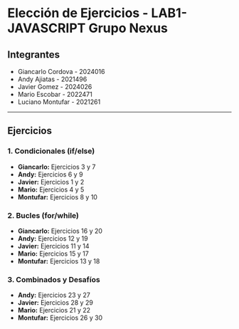 # Elección de Ejercicios - LAB1-JAVASCRIPT Grupo Nexus

## Integrantes
* Giancarlo Cordova - 2024016
* Andy Ajiatas - 2021496
* Javier Gomez - 2024026
* Mario Escobar - 2022471
* Luciano Montufar - 2021261

---

## Ejercicios
### 1. Condicionales (if/else)
* **Giancarlo:** Ejercicios 3 y 7
* **Andy:** Ejercicios 6 y 9
* **Javier:** Ejercicios 1 y 2
* **Mario:** Ejercicios 4 y 5
* **Montufar:** Ejercicios 8 y 10

### 2. Bucles (for/while)
* **Giancarlo:** Ejercicios 16 y 20
* **Andy:** Ejercicios 12 y 19
* **Javier:** Ejercicios 11 y 14
* **Mario:** Ejercicios 15 y 17
* **Montufar:** Ejercicios 13 y 18

### 3. Combinados y Desafíos
* **Andy:** Ejercicios 23 y 27
* **Javier:** Ejercicios 28 y 29
* **Mario:** Ejercicios 21 y 22
* **Montufar:** Ejercicios 26 y 30

